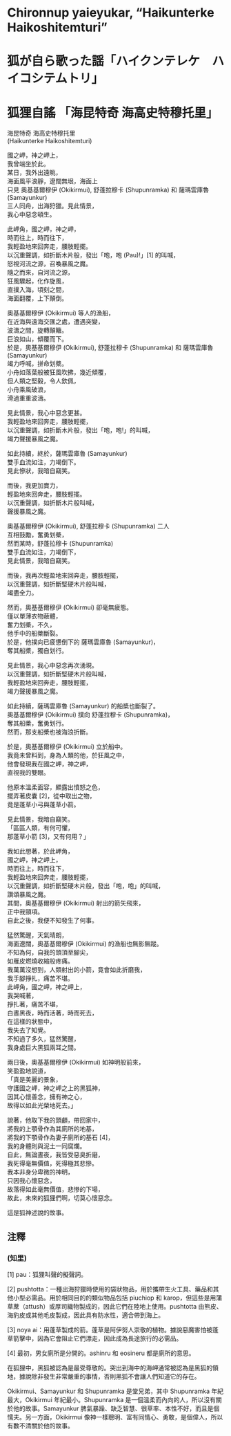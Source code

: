 # Chironnup yaieyukar, “Haikunterke Haikoshitemturi”    
# 狐が自ら歌った謡「ハイクンテレケ　ハイコシテムトリ」    
# 狐狸自謠 「海昆特奇 海高史特穆托里」    
  
海昆特奇 海高史特穆托里    
(Haikunterke Haikoshitemturi)    
    
國之岬，神之岬上，    
我曾端坐於此。    
某日，我外出遠眺，    
海面風平浪靜，遼闊無垠，海面上    
只見 奧基基爾穆伊 (Okikirmui), 舒蓬拉穆卡 (Shupunramka) 和 薩瑪雲庫魯 (Samayunkur)    
三人同舟，出海狩獵。見此情景，    
我心中惡念頓生。    
    
此岬角，國之岬，神之岬，    
時而往上，時而往下，  
我輕盈地來回奔走，腰肢輕擺。    
以沉重聲調，如折斷木片般，發出「咆，咆 (Pau)!」[1] 的叫喊，    
怒視河流之源，召喚暴風之魔。    
隨之而來，自河流之源，    
狂風驟起，化作旋風，    
直撲入海，頃刻之間，    
海面翻覆，上下顛倒。    
    
奧基基爾穆伊 (Okikirmui) 等人的漁船，    
在近海與遠海交匯之處，遭遇突變，    
波濤之間，旋轉顛簸。    
巨浪如山，傾覆而下。    
於是，奧基基爾穆伊 (Okikirmui), 舒蓬拉穆卡 (Shupunramka) 和 薩瑪雲庫魯 (Samayunkur)    
竭力呼喊，拼命划槳。    
小舟如落葉般被狂風吹拂，幾近傾覆，    
但人類之堅毅，令人欽佩，    
小舟乘風破浪，    
滑過重重波濤。    
    
見此情景，我心中惡念更甚。    
我輕盈地來回奔走，腰肢輕擺，    
以沉重聲調，如折斷木片般，發出「咆，咆!」的叫喊，    
竭力聲援暴風之魔。    
    
如此持續，終於，薩瑪雲庫魯 (Samayunkur)    
雙手血流如注，力竭倒下。    
見此慘狀，我暗自竊笑。    
    
而後，我更加賣力，    
輕盈地來回奔走，腰肢輕擺。    
以沉重聲調，如折斷木片般叫喊，    
聲援暴風之魔。    
    
奧基基爾穆伊 (Okikirmui), 舒蓬拉穆卡 (Shupunramka) 二人    
互相鼓勵，奮勇划槳，    
然而某時，舒蓬拉穆卡 (Shupunramka)    
雙手血流如注，力竭倒下，    
見此情景，我暗自竊笑。    
    
而後，我再次輕盈地來回奔走，腰肢輕擺，    
以沉重聲調，如折斷堅硬木片般叫喊，    
竭盡全力。    
    
然而，奧基基爾穆伊 (Okikirmui) 卻毫無疲態。    
僅以單薄衣物蔽體，    
奮力划槳，不久，    
他手中的船槳斷裂。    
於是，他撲向已疲憊倒下的 薩瑪雲庫魯 (Samayunkur)，    
奪其船槳，獨自划行。    
    
見此情景，我心中惡念再次湧現。    
以沉重聲調，如折斷堅硬木片般叫喊，    
我輕盈地來回奔走，腰肢輕擺，    
竭力聲援暴風之魔。    
    
如此持續，薩瑪雲庫魯 (Samayunkur) 的船槳也斷裂了。    
奧基基爾穆伊 (Okikirmui) 撲向 舒蓬拉穆卡 (Shupunramka)，    
奪其船槳，奮勇划行。    
然而，那支船槳也被海浪折斷。    
    
於是，奧基基爾穆伊 (Okikirmui) 立於船中。    
我竟未曾料到，身為人類的他，於狂風之中，    
他會發現我在國之岬，神之岬，    
直視我的雙眼。    
    
他原本溫柔面容，顯露出憤怒之色，    
擺弄著皮囊 [2]，從中取出之物，    
竟是蓬草小弓與蓬草小箭。    
    
見此情景，我暗自竊笑。    
「區區人類，有何可懼，    
那蓬草小箭 [3]，又有何用？」    
    
我如此想著，於此岬角，    
國之岬，神之岬上，     
時而往上，時而往下，      
我輕盈地來回奔走，腰肢輕擺，    
以沉重聲調，如折斷堅硬木片般，發出「咆，咆」的叫喊，    
讚頌暴風之魔。    
其間，奧基基爾穆伊 (Okikirmui) 射出的箭矢飛來，    
正中我頸項。    
自此之後，我便不知發生了何事。    
    
猛然驚醒，天氣晴朗，    
海面遼闊，奧基基爾穆伊 (Okikirmui) 的漁船也無影無蹤。    
不知為何，自我的頭頂至腳尖，    
如雁皮燃燒收縮般疼痛。    
我萬萬沒想到，人類射出的小箭，竟會如此折磨我，    
我手腳掙扎，痛苦不堪。    
此岬角，國之岬，神之岬上，    
我哭喊著，    
掙扎著，痛苦不堪，    
白晝黑夜，時而活著，時而死去，    
在這樣的狀態中，    
我失去了知覺。    
不知過了多久，猛然驚醒，    
我身處巨大黑狐兩耳之間。    
    
兩日後，奧基基爾穆伊 (Okikirmui) 如神明般前來，    
笑盈盈地說道，    
「真是美麗的景象，    
守護國之岬，神之岬之上的黑狐神，    
因其心懷善念，擁有神之心，    
故得以如此光榮地死去。」    
    
說著，他取下我的頭顱，帶回家中，    
將我的上顎骨作為其廁所的地基，    
將我的下顎骨作為妻子廁所的基石 [4]，    
我的身體則與泥土一同腐爛。    
自此，無論晝夜，我皆受惡臭折磨，    
我死得毫無價值，死得極其悲慘。    
我本非身分卑微的神明，    
只因我心懷惡念，    
故落得如此毫無價值，悲慘的下場，    
故此，未來的狐狸們啊，切莫心懷惡念。    
    
這是狐神述說的故事。
  
    
## 注釋    
    
### (知里)    
    
[1] pau：狐狸叫聲的擬聲詞。    
    
[2] pushtotta：一種出海狩獵時使用的袋狀物品，用於攜帶生火工具、藥品和其他小型必需品。用於相同目的的類似物品包括 piuchiop 和 karop，但這些是用蒲草蓆（attush）或厚司織物製成的，因此它們在陸地上使用。pushtotta 由熊皮、海豹皮或其他毛皮製成，因此具有防水性，適合帶到海上。    
    
[3] noya ai：用蓬草製成的箭。蓬草是阿伊努人崇敬的植物。據說惡魔害怕被蓬草箭擊中，因為它會阻止它們漂走，因此成為長途旅行的必需品。    
    
[4] 最初，男女廁所是分開的。ashinru 和 eosineru 都是廁所的意思。    
    
在狐狸中，黑狐被認為是最受尊敬的。突出到海中的海岬通常被認為是黑狐的領地，據說除非發生非常嚴重的事情，否則黑狐不會讓人們知道它的存在。    
    
Okikirmui、Samayunkur 和 Shupunramka 是堂兄弟，其中 Shupunramka 年紀最大，Okikirmui 年紀最小。Shupunramka 是一個溫柔而內向的人，所以沒有關於他的故事。Samayunkur 脾氣暴躁、缺乏智慧、很草率、本性不好，而且是個懦夫。另一方面，Okikirmui 像神一樣聰明、富有同情心、勇敢，是個偉人，所以有數不清關於他的故事。    
